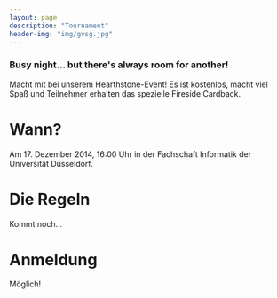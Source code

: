 ```yaml
---
layout: page
description: "Tournament"
header-img: "img/gvsg.jpg"
---
```


### Busy night... but there's always room for another!

Macht mit bei unserem Hearthstone-Event! Es ist kostenlos, macht viel Spaß und Teilnehmer erhalten
das spezielle Fireside Cardback.


# Wann?
<a name="date"></a>
Am 17. Dezember 2014, 16:00 Uhr in der Fachschaft Informatik der Universität Düsseldorf.

# Die Regeln
<a name="rules"></a>
Kommt noch...

# Anmeldung
<a name="registration"></a>
Möglich!
